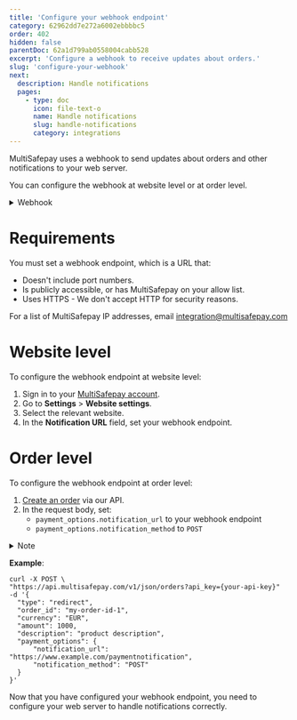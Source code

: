 ```yaml
---
title: 'Configure your webhook endpoint'
category: 62962dd7e272a6002ebbbbc5
order: 402
hidden: false
parentDoc: 62a1d799ab0558004cabb528
excerpt: 'Configure a webhook to receive updates about orders.'
slug: 'configure-your-webhook'
next:
  description: Handle notifications
  pages:
    - type: doc
      icon: file-text-o
      name: Handle notifications
      slug: handle-notifications
      category: integrations
---
```


MultiSafepay uses a webhook to send updates about orders and other notifications to your web server.

You can configure the webhook at website level or at order level.

<details id="webhook">
<summary>Webhook</summary>
<br>

The webhook is triggered when the [order or transaction status](/about-payments/multisafepay-statuses/) changes, e.g. when:

- A customer completes payment
- A customer's payment is declined or fails
- An order has shipped
- A refund is processed

MultiSafepay uses HTTPS to send notifications securely to the webhook endpoint configured for your web server.

Our webhook uses the `POST` method to inform your web server when there is an update, and shares details on what has changed. This is more efficient than a poll-based method where your web server must continually check for updates.

{{< mermaid class="text-center" >}}

sequenceDiagram
    participant C as Customer
    participant Mu as MultiSafepay
    participant Me as Merchant

    C-->>Mu: Completes payment
    Mu->>Me: Sends notification
    Me-->>Me: Updates order in system
    Me->>Mu: Sends acknowledgement

{{< /mermaid >}}

</details>

# Requirements

You must set a webhook endpoint, which is a URL that:

- Doesn't include port numbers.
- Is publicly accessible, or has MultiSafepay on your allow list.
- Uses HTTPS - We don't accept HTTP for security reasons.

For a list of MultiSafepay IP addresses, email <integration@multisafepay.com>

# Website level

To configure the webhook endpoint at website level:

1. Sign in to your [MultiSafepay account](https://merchant.multisafepay.com).
2. Go to **Settings** > **Website settings**.
3. Select the relevant website.
4. In the **Notification URL** field, set your webhook endpoint.

# Order level

To configure the webhook endpoint at order level:

1. [Create an order](https://docs-api.multisafepay.com/reference/createorder) via our API.
2. In the request body, set:
	- `payment_options.notification_url` to your webhook endpoint
	- `payment_options.notification_method` to `POST`

<details id="note">
<summary>Note</summary>
<br>

We do support `GET` as a `notification_method`, but we strongly recommend to use `POST`, which is the most efficient.
</details>

**Example**:

```
curl -X POST \
"https://api.multisafepay.com/v1/json/orders?api_key={your-api-key}"
-d '{
  "type": "redirect",
  "order_id": "my-order-id-1",
  "currency": "EUR",
  "amount": 1000,
  "description": "product description",
  "payment_options": {
      "notification_url": "https://www.example.com/paymentnotification",
      "notification_method": "POST"
  }
}'
```

Now that you have configured your webhook endpoint, you need to configure your web server to handle notifications correctly.